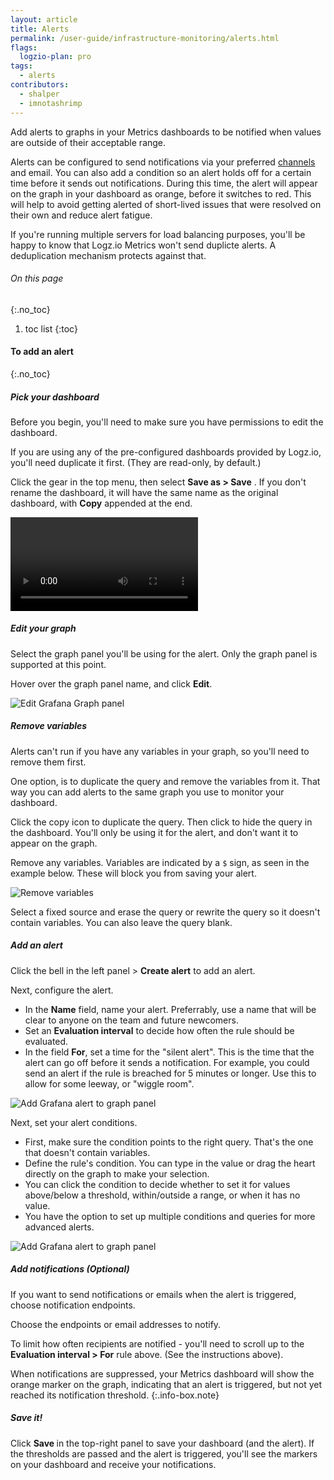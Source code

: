 ```yaml
---
layout: article
title: Alerts
permalink: /user-guide/infrastructure-monitoring/alerts.html
flags:
  logzio-plan: pro
tags:
  - alerts
contributors:
  - shalper
  - imnotashrimp
---
```


Add alerts to graphs in your Metrics dashboards to be notified when values are outside of their acceptable range. 

Alerts can be configured to send notifications via your preferred [channels]({{site.baseurl}}/user-guide/integrations/endpoints.html) and email.
You can also add a condition so an alert holds off for a certain time before it sends out notifications. During this time, the alert will appear on the graph in your dashboard as orange, before it switches to red. This will help to avoid getting alerted of short-lived issues that were resolved on their own and reduce alert fatigue.

If you're running multiple servers for load balancing purposes, you'll be happy to know that Logz.io Metrics won't send duplicte alerts. A deduplication mechanism protects against that.

###### On this page
{:.no_toc}

1. toc list
{:toc}

#### To add an alert
{:.no_toc}


<div class="tasklist">

##### Pick your dashboard

Before you begin, you'll need to make sure you have permissions to edit the dashboard.

If you are using any of the pre-configured dashboards provided by Logz.io, you'll need duplicate it first.
(They are read-only, by default.)

Click the gear **<i class="li li-gear"></i>** in the top menu, then select **Save as > Save** .
If you don't rename the dashboard, it will have the same name as the original dashboard, with **Copy** appended at the end.

  <video autoplay loop>
    <source src="https://dytvr9ot2sszz.cloudfront.net/logz-docs/grafana-videos/copy-dashboard2.mp4" type="video/mp4" />
  </video>

##### Edit your graph

Select the graph panel you'll be using for the alert. Only the graph panel is supported at this point.

Hover over the graph panel name, and click **Edit**.

![Edit Grafana Graph panel](https://dytvr9ot2sszz.cloudfront.net/logz-docs/grafana/edit-graph.png)


##### Remove variables

Alerts can't run if you have any variables in your graph, so you'll need to remove them first.

One option, is to duplicate the query and remove the variables from it. That way you can add alerts to the same graph you use to monitor your dashboard.

Click the copy icon **<i class="far fa-copy"></i>** to duplicate the query.
Then click **<i class="far fa-eye-slash"></i>** to hide the query in the dashboard. You'll only be using it for the alert, and don't want it to appear on the graph.

Remove any variables. Variables are indicated by a `$` sign, as seen in the example below. These will block you from saving your alert.

![Remove variables](https://dytvr9ot2sszz.cloudfront.net/logz-docs/grafana/grafana-variables.png)

Select a fixed source and erase the query or rewrite the query so it doesn't contain variables. You can also leave the query blank.


##### Add an alert

Click the bell **<i class="fas fa-bell"></i>** in the left panel > **Create alert** to add an alert.

Next, configure the alert.

* In the **Name** field, name your alert. Preferrably, use a name that will be clear to anyone on the team and future newcomers.
* Set an **Evaluation interval** to decide how often the rule should be evaluated.
* In the field **For**, set a time for the "silent alert". This is the time that the alert can go off before it sends a notification. For example, you could send an alert if the rule is breached for 5 minutes or longer. Use this to allow for some leeway, or "wiggle room".

![Add Grafana alert to graph panel](https://dytvr9ot2sszz.cloudfront.net/logz-docs/grafana/grafana-alert.png)

Next, set your alert conditions.

* First, make sure the condition points to the right query. That's the one that doesn't contain variables.
* Define the rule's condition. You can type in the value or drag the heart **<i class="fas fa-heart"></i>** directly on the graph to make your selection.
* You can click the condition to decide whether to set it for values above/below a threshold, within/outside a range, or when it has no value.
* You have the option to set up multiple conditions and queries for more advanced alerts.

![Add Grafana alert to graph panel](https://dytvr9ot2sszz.cloudfront.net/logz-docs/grafana/alert-condition.png)

##### Add notifications _(Optional)_

If you want to send notifications or emails when the alert is triggered,
choose notification endpoints.

Choose the endpoints or email addresses to notify.

To limit how often recipients are notified - you'll need to scroll up to the **Evaluation interval > For** rule above. (See the instructions above).

When notifications are suppressed,
your Metrics dashboard will show the orange marker on the graph, indicating that an alert is triggered, but not yet reached its notification threshold.
{:.info-box.note}

##### Save it!

Click **Save <i class="far fa-save"></i>** in the top-right panel to save your dashboard (and the alert).
If the thresholds are passed and the alert is triggered, you'll see the markers on your dashboard and receive your notifications.
